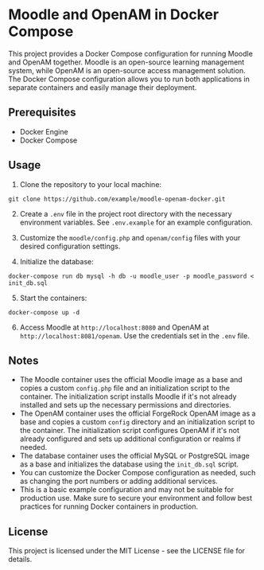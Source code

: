 # Moodle and OpenAM in Docker Compose

This project provides a Docker Compose configuration for running Moodle and OpenAM together. Moodle is an open-source learning management system, while OpenAM is an open-source access management solution. The Docker Compose configuration allows you to run both applications in separate containers and easily manage their deployment.

## Prerequisites

- Docker Engine
- Docker Compose

## Usage

1. Clone the repository to your local machine:
```
git clone https://github.com/example/moodle-openam-docker.git
```

2. Create a `.env` file in the project root directory with the necessary environment variables. See `.env.example` for an example configuration.

3. Customize the `moodle/config.php` and `openam/config` files with your desired configuration settings.

4. Initialize the database:
```
docker-compose run db mysql -h db -u moodle_user -p moodle_password < init_db.sql

```
5. Start the containers:
```
docker-compose up -d

```

6. Access Moodle at `http://localhost:8080` and OpenAM at `http://localhost:8081/openam`. Use the credentials set in the `.env` file.

## Notes

- The Moodle container uses the official Moodle image as a base and copies a custom `config.php` file and an initialization script to the container. The initialization script installs Moodle if it's not already installed and sets up the necessary permissions and directories.
- The OpenAM container uses the official ForgeRock OpenAM image as a base and copies a custom `config` directory and an initialization script to the container. The initialization script configures OpenAM if it's not already configured and sets up additional configuration or realms if needed.
- The database container uses the official MySQL or PostgreSQL image as a base and initializes the database using the `init_db.sql` script.
- You can customize the Docker Compose configuration as needed, such as changing the port numbers or adding additional services.
- This is a basic example configuration and may not be suitable for production use. Make sure to secure your environment and follow best practices for running Docker containers in production.

## License

This project is licensed under the MIT License - see the LICENSE file for details.

